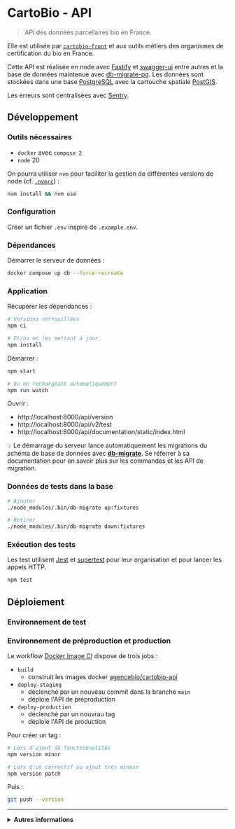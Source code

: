 # CartoBio - API

> API des données parcellaires bio en France.

Elle est utilisée par [`cartobio-front`](https://github.com/agencebio/cartobio-front) et aux outils
métiers des organismes de certification du bio en France.

Cette API est réalisée en node avec [Fastify](https://fastify.dev/) et [swagger-ui](https://swagger.io/tools/swagger-ui/) entre autres et la base de données maintenue avec [db-migrate-pg](https://github.com/db-migrate/pg). Les données sont stockées dans une base [PostgreSQL](https://www.postgresql.org/) avec la cartouche spatiale [PostGIS](https://postgis.net/).

Les erreurs sont centralisées avec [Sentry](https://github.com/getsentry/sentry).

## Développement

### Outils nécessaires

* `docker` avec `compose 2`
* `node` 20

On pourra utiliser `nvm` pour faciliter la gestion de différentes versions de node (cf. [`.nvmrc`](.nvmrc)) :
```sh
nvm install && nvm use
```

### Configuration

Créer un fichier `.env` inspiré de `.example.env`.

### Dépendances

Démarrer le serveur de données :
```sh
docker compose up db --force-recreate
```

### Application

Récupérer les dépendances :
```sh
# Versions verrouillées
npm ci

# Et/ou en les mettant à jour
npm install
```

Démarrer :
```sh
npm start

# Ou en rechargeant automatiquement
npm run watch
```

Ouvrir :
* http://localhost:8000/api/version
* http://localhost:8000/api/v2/test
* http://localhost:8000/api/documentation/static/index.html

💡 Le démarrage du serveur lance automatiquement les migrations du schéma de base de données avec [**db-migrate**](https://db-migrate.readthedocs.io/en/latest/). Se réferrer à sa documentation pour en savoir plus sur les commandes et les API de migration.

### Données de tests dans la base

```sh
# Ajouter
./node_modules/.bin/db-migrate up:fixtures

# Retirer
./node_modules/.bin/db-migrate down:fixtures
```

### Exécution des tests

Les test utilisent [Jest](https://jestjs.io/docs/en/getting-started) et [supertest](https://github.com/visionmedia/supertest#readme) pour leur organisation et pour lancer les appels HTTP.

```sh
npm test
```

## Déploiement

### Environnement de test


### Environnement de préproduction et production

Le workflow [Docker Image CI](https://github.com/AgenceBio/cartobio-api/blob/main/.github/workflows/docker.yml) dispose de trois jobs :
* `build`
  * construit les images docker [agencebio/cartobio-api](https://hub.docker.com/r/agencebio/cartobio-api/tags)
* `deploy-staging`
  * déclenché par un nouveau commit dans la branche `main`
  * déploie l'API de préproduction
* `deploy-production`
  * déclenché par un nouvrau tag
  * déploie l'API de production

Pour créer un tag :

```sh
# Lors d'ajout de fonctionnalités
npm version minor

# Lors d'un correctif ou ajout très mineur
npm version patch
```

Puis :

```sh
git push --version
```





---

<details>
<summary><b>Autres informations</b></summary>

# TODO : reprendre

## Fonctionnement

### Routes

| Verbe   | Chemin                         | Description                                                                               |
|---------|--------------------------------|-------------------------------------------------------------------------------------------|
| `GET`   | `/api/v1/version`              | Affiche la version de l'API.                                                              |
| `POST`  | `/api/v1/test`                 | Teste le jeton d'authentification.                                                        |
| `POST`  | `/api/v1/login`                | S'authentifie auprès du portail Notification de l'Agence Bio — et de l'API CartoBio.      |
| `GET`   | `/api/v1/pacage/:numeroPacage` | Vérification de l'existence d'un PACAGE                                                   |
| `PATCH` | `/api/v1/operator/:numeroBio`  | Mise à jour partielle des données opérateur (numéro pacage présent/absent, etc.)          |
| `GET`   | `/api/v1/summary`              | Liste géolocalisée (précision : département) des clients d'un Organisme de Certification. |
| `GET`   | `/api/v1/parcels`              | Liste des parcelles des clients d'un Organisme de Certification.                          |
| `GET`   | `/api/v1/parcels/operator/:id` | Liste des parcelles d'un opérateur donné.                                                 |

L'authentification est assurée grâce à des [jetons JWT](https://jwt.io/), issus à la main.


### Variables d'environnement

L'application lit les variables définies dans un fichier `.env`.

| Variable                             | Défault                                      | Description                                                                                               |
|--------------------------------------|----------------------------------------------|-----------------------------------------------------------------------------------------------------------|
| `PORT`                               | `8000`                                       | Port réseau sur lequel exposer l'application                                                              |
| `HOST`                               | `localhost`                                  | Interface réseau sur laquelle exposer l'application                                                       |
| `DATABASE_URL`                       | `http://docker:docker@api-db:15432/cartobio` | URL de la base de données PostGIS qui contient les couches géographiques, et les données métiers CartoBio |
| `SENTRY_DSN`                         | ``                                           | DSN Sentry pour le suivi des erreurs applicatives                                                         |
| `CARTOBIO_JWT_SECRET`                | ``                                           | Secret JSON Web Token, pour vérifier l'authenticité des tokens                                            |
| `NOTIFICATIONS_AB_ENDPOINT`          | `https://back.agencebio.org`                 | Point d'accès aux [notifications de l'Agence Bio](https://preprod-notification.agencebio.org/)                                                 |

## Brancher au Webservice des Douanes

En local, il est impossible d'accéder au webservice des Douanes en direct. Il convient alors d'utiliser un proxy SOCKS via le serveur CartoBio :

```sh
ssh -A -N -C -D 5000 -J user@ip-serveur-cartobio user@ip-serveur-bdd
```

## Sauvegarder et restaurer la base de données en production

```sh
docker run --rm postgres:15 pg_dump --clean -t cartobio_operators -t cartobio_parcelles --data-only -U postgres -h bdd-cartobio -p 5433 postgres > dump-production-data-only.sql
```

Puis restaurer (en préprod) :

```sh
docker run -i --rm postgres:15 psql -v ON_ERROR_STOP=1 -U postgres -h bdd-cartobio -p 5434 postgres < dump-production-data-only.sql
```

**Remarque** : `bdd-cartobio` est un alias de `162.19.57.177` ; le port `5433` correspond à la base de production, et `5434` à la base de préprod.

## Intégration des données du RPG bio

Ces données sont utilisées pour la fonctionnalité d'import en un clic.
Elles sont basées sur le [dump statique](#générer-les-fonds-de-carte) utilisé pour le fond de carte.

```sh
ogr2ogr -f PostgreSQL \
  PG:'postgresql://postgres@bdd-cartobio:5433/postgres' rpg.gpkg \
  -preserve_fid -nln rpg_bio -nlt POLYGON \
  --config PG_USE_COPY YES --config OGR_TRUNCATE YES
```

## Générer les fonds de carte

**Remarque** : Les fonds de carte étaient auparavant servis avec le logiciel Geoserver.

Les fonds de carte sont servis statiquement, et générés à l'aide de l'outil en ligne de commande [tippecanoe] :

```sh
# Décompresser tous les fichiers ZIP départementaux dans un même dossier,
# de telle sorte à ce que tous les fichiers .dbf .prj .shp .shx soient dans un même dossier.
for f in *.zip; do unzip "$f"; done

# Convertir les données en GeoJSON, puis en MBTiles.
ogr2ogr -t_srs EPSG:3857 -nln rpg rpg.gpkg .
ogr2ogr rpg.geojson rpg.gpkg
tippecanoe -Z10 -z14 --extend-zooms-if-still-dropping --no-tile-compression --simplify-only-low-zooms --drop-densest-as-needed --output-to-directory rpg-202x --projection EPSG:3857 --name "RPG 202x" --layer "rpg202x" --exclude NUM_ILOT --exclude NUM_PARCEL --exclude PACAGE --force rpg.geojson
```

</details>